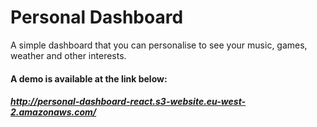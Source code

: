 # Personal Dashboard

A simple dashboard that you can personalise to see your music, games, weather and other interests.

#### A demo is available at the link below:
##### http://personal-dashboard-react.s3-website.eu-west-2.amazonaws.com/

